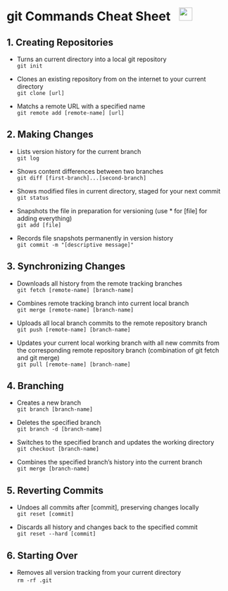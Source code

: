 # git Commands Cheat Sheet &nbsp; <img src="https://git-scm.com/images/logos/downloads/Git-Icon-1788C.png" width="30">
## 1. Creating Repositories

* Turns an current directory into a local git repository <br/>
`git init`

* Clones an existing repository from on the internet to your current directory <br/>
`git clone [url]`

* Matchs a remote URL with a specified name <br/>
`git remote add [remote-name] [url]`

## 2. Making Changes

* Lists version history for the current branch <br/>
`git log`

* Shows content differences between two branches <br/>
`git diff [first-branch]...[second-branch]`

* Shows modified files in current directory, staged for your next commit <br/>
`git status`

* Snapshots the file in preparation for versioning (use * for [file] for adding everything) <br/>
`git add [file]`

* Records file snapshots permanently in version history <br/>
`git commit -m "[descriptive message]"`

## 3. Synchronizing Changes

* Downloads all history from the remote tracking branches <br/>
`git fetch [remote-name] [branch-name]`

* Combines remote tracking branch into current local branch <br/>
`git merge [remote-name] [branch-name]`

* Uploads all local branch commits to the remote repository branch <br/>
`git push [remote-name] [branch-name]`

* Updates your current local working branch with all new commits from the corresponding remote repository branch (combination of git fetch and git merge) <br/>
`git pull [remote-name] [branch-name]`

## 4. Branching

* Creates a new branch <br/>
`git branch [branch-name]`

* Deletes the specified branch <br/>
`git branch -d [branch-name]`

* Switches to the specified branch and updates the working directory <br/>
`git checkout [branch-name]`

* Combines the specified branch’s history into the current branch <br/>
`git merge [branch-name]`

## 5. Reverting Commits

* Undoes all commits after [commit], preserving changes locally <br/>
`git reset [commit]`

* Discards all history and changes back to the specified commit <br/>
`git reset --hard [commit]`

## 6. Starting Over

* Removes all version tracking from your current directory <br/>
`rm -rf .git`
